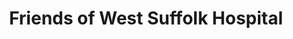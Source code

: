 ---
title: "Friends of West Suffolk Hospital"
url: /bury-st-edmunds/friends-of-west-suffolk-hospital/
shop: charity
---